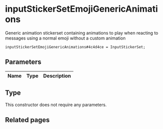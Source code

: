 # inputStickerSetEmojiGenericAnimations
Generic animation stickerset containing animations to play when reacting to messages using a normal emoji without a custom animation

```
inputStickerSetEmojiGenericAnimations#4c4d4ce = InputStickerSet;
```

## Parameters
| Name | Type | Description |
| ---- | :----: | ----------- |


## Type
This constructor does not require any parameters.

## Related pages
